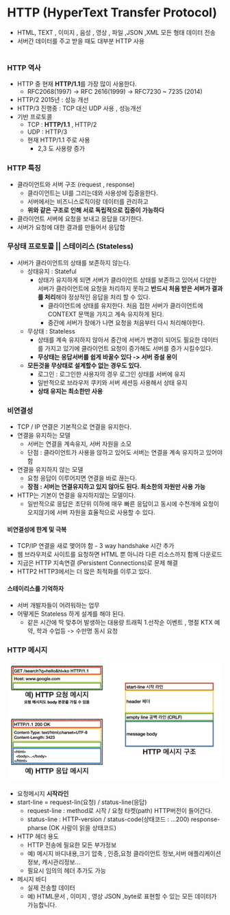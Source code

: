 # HTTP (HyperText Transfer Protocol)
* HTML, TEXT , 이미지 , 음성 , 영상 , 파일 ,JSON ,XML 모든 형태 데이터 전송
* 서버간 데이터를 주고 받을 때도 대부분 HTTP 사용
<br><br>
### HTTP 역사
  * HTTP 중 현재 **HTTP/1.1**를 가장 많이 사용한다.
    * RFC2068(1997) -> RFC 2616(1999) -> RFC7230 ~ 7235 (2014)
  * HTTP/2 2015년 : 성능 개선
  * HTTP/3 진행중 : TCP 대신 UDP 사용 , 성능개선
* 기반 프로토콜
  * TCP : **HTTP/1.1** , HTTP/2
  * UDP : HTTP/3
  * 현재 HTTP/1.1 주로 사용
    * 2,3 도 사용량 증가
### HTTP 특징
* 클라이언트와 서버 구조 (request , response)
  * 클라이언트는 UI를 그리는데와 사용성에 집중을한다.
  * 서버에서는 비즈니스로직이랑 데이터를 관리하고
  * **위와 같은 구조로 인해 서로 독립적으로 집중이 가능하다**
* 클라이언트 서버에 요청을 보내고 응답을 대기한다.
* 서버가 요청에 대한 결과를 만들어서 응답함 
### 무상태 프로토콜 || 스테이리스 (Stateless)
* 서버가 클라이언트의 상태를 보존하지 않는다.
  * 상태유지 : Stateful
    * 상태가 유지하게 되면 서버가 클라이언트 상태를 보존하고 있어서 다양한 서버가 클라이언트에 요청을 처리하지 못하고 **반드시 처음 받은 서버가 결과를 처리**해야 정상적인 응답을 처리 할 수 있다.
      * 클라이언트에 상태를 유지한다. 처음 접한 서버가 클라이언트에 CONTEXT 문맥을 가지고 계속 유지하게 된다.
      * 중간에 서버가 장애가 나면 요청을 처음부터 다시 처리해야한다.
  * 무상태 : Stateless
    * 상태를 계속 유지하지 않아서 중간에 서버가 변경이 되어도 필요한 데이터를 가지고 있기에 클라이언트 요청이 증가해도 서버를 증가 시킬수있다.
    * **무상태는 응답서버를 쉽게 바꿀수 있다 -> 서버 증설 용이**
  * **모든것을 무상태로 설계할수 없는 경우도 있다.**
    * 로그인 : 로그인한 사용자의 경우 로그인 상태를 서버에 유지
    * 일반적으로 브라우저 쿠키와 서버 세션등 사용해서 상태 유지
    * **상태 유지는 최소한만 사용**
### 비연결성
* TCP / IP 연결은 기본적으로 연결을 유지한다.
* 연결을 유지하는 모델
  * 서버는 연결을 계속유지, 서버 자원을 소모
  * 단점 : 클라이언트가 사용을 않하고 있어도 서버는 연결을 계속 유지하고 있어야함
* 연결을 유지하지 않는 모델
  * 요청 응답이 이루어지면 연결을 바로 끊는다.
  * **장점 : 서버는 연결유지하고 있지 않아도 된다. 최소한의 자원만 사용 가능**
* HTTP는 기본이 연결을 유지하지않는 모델이다.
  * 일반적으로 응답은 초단위 이하에 매우 빠른 응답이고 동시에 수천개에 요청이 오지않기에 서버 자원을 효율적으로 사용할 수 있다.
#### 비연결성에 한계 및 극복
* TCP/IP 연결을 새로 맺어야 함 - 3 way handshake 시간 추가
* 웹 브라우저로 사이트를 요청하면 HTML 뿐 아니라 다른 리소스까지 함께 다운로드
* 지금은 HTTP 지속연결 (Persistent Connections)로 문제 해결
* HTTP2 HTTP3에서는 더 많은 최적화를 이루고 있다.
#### 스테이리스를 기억하자
* 서버 개발자들이 어려워하는 업무
* 어떻게든 Stateless 하게 설계를 해야 된다.
  * 같은 시간에 딱 맞추어 발생하는 대용량 트래픽
    1.선착순 이벤트 , 명절 KTX 예약, 학과 수업등 -> 수만명 동시 요청
### HTTP 메시지
![httpMessage](img/http메시지.png)
* 요청메시지 **시작라인**
* start-line = request-lin(요청) / status-line(응답)
  * request-line : method로 시작 / 요청 타켓(path) HTTP버전이 들어간다.
  * status-line : HTTP-version / status-code(상태코드 : ...200) response-pharse (OK 사람이 읽을 상태코드)
* HTTP 헤더 용도
  * HTTP 전송에 필요한 모든 부가정보
  * 예) 메시지 바디내용,크기 압축 , 인증,요청 클라이언트 정보,서버 애플리케이션 정보, 캐시관리정보...
  * 필요시 임의의 헤더 추가도 가능
* 메시지 바디
  * 실제 전송할 데이터
  * 예) HTML문서 , 이미지 , 영상 JSON ,byte로 표현할 수 있는 모든 데이터가 가능합니다.